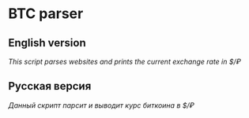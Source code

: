 # BTC parser
## English version

*This script parses websites and prints the current exchange rate in $/₽*


## Русская версия

*Данный скрипт парсит и выводит курс биткоина в $/₽*

